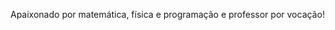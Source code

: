 Apaixonado por matemática, física e programação e professor por vocação!

<!---
bruno0332/bruno0332 is a ✨ special ✨ repository because its `README.md` (this file) appears on your GitHub profile.
You can click the Preview link to take a look at your changes.
--->
